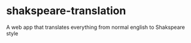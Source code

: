 # shakspeare-translation
A web app that translates everything from normal english to Shakspeare style
